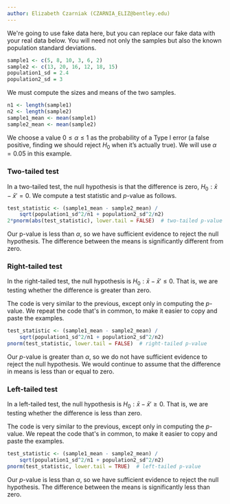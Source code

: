 ```yaml
---
author: Elizabeth Czarniak (CZARNIA_ELIZ@bentley.edu)
---
```


We're going to use fake data here, but you can replace our fake data with your real data below.
You will need not only the samples but also the known population standard deviations.

```R
sample1 <- c(5, 8, 10, 3, 6, 2)
sample2 <- c(13, 20, 16, 12, 18, 15)
population1_sd = 2.4
population2_sd = 3
```

We must compute the sizes and means of the two samples.

```R
n1 <- length(sample1)
n2 <- length(sample2)
sample1_mean <- mean(sample1)
sample2_mean <- mean(sample2)
```

We choose a value $0 \le \alpha \le 1$ as the probability of a Type I error
(a false positive, finding we should reject $H_0$ when it’s actually true).
We will use $\alpha=0.05$ in this example.

### Two-tailed test

In a two-tailed test, the null hypothesis is that the difference is zero,
$H_0: \bar{x} - \bar{x}' = 0$.  We compute a test statistic and $p$-value as
follows.

```R
test_statistic <- (sample1_mean - sample2_mean) /
    sqrt(population1_sd^2/n1 + population2_sd^2/n2)
2*pnorm(abs(test_statistic), lower.tail = FALSE)  # two-tailed p-value
```

Our p-value is less than $\alpha$, so we have sufficient evidence to reject the null hypothesis.
The difference between the means is significantly different from zero.

### Right-tailed test

In the right-tailed test, the null hypothesis is $H_0: \bar{x} - \bar{x}' \le 0$.
That is, we are testing whether the difference is greater than zero.

The code is very similar to the previous, except only in computing the $p$-value.
We repeat the code that's in common, to make it easier to copy and paste the examples.

```R
test_statistic <- (sample1_mean - sample2_mean) /
    sqrt(population1_sd^2/n1 + population2_sd^2/n2)
pnorm(test_statistic, lower.tail = FALSE)  # right-tailed p-value
```

Our $p$-value is greater than $\alpha$, so we do not have sufficient evidence to
reject the null hypothesis. We would continue to assume that the difference in
means is less than or equal to zero.

### Left-tailed test

In a left-tailed test, the null hypothesis is $H_0: \bar{x} - \bar{x}' \ge 0$.
That is, we are testing whether the difference is less than zero.

The code is very similar to the previous, except only in computing the $p$-value.
We repeat the code that's in common, to make it easier to copy and paste the examples.

```R
test_statistic <- (sample1_mean - sample2_mean) /
    sqrt(population1_sd^2/n1 + population2_sd^2/n2)
pnorm(test_statistic, lower.tail = TRUE)  # left-tailed p-value
```

Our $p$-value is less than $\alpha$, so we have sufficient evidence to reject
the null hypothesis. The difference between the means is significantly less than zero.

